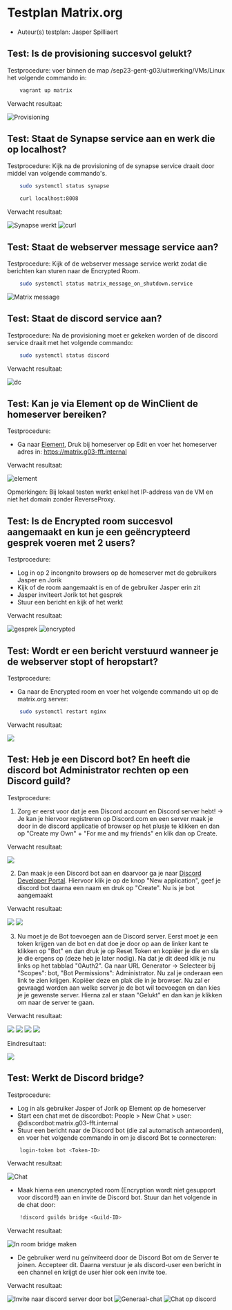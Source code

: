 # Testplan Matrix.org

- Auteur(s) testplan: Jasper Spilliaert

## Test: Is de provisioning succesvol gelukt?

Testprocedure: voer binnen de map /sep23-gent-g03/uitwerking/VMs/Linux het volgende commando in:

```powershell
    vagrant up matrix
```

Verwacht resultaat:

![Provisioning](./img/provisioning.png)

## Test: Staat de Synapse service aan en werk die op localhost?

Testprocedure: Kijk na de provisioning of de synapse service draait door middel van volgende commando's.

```bash
    sudo systemctl status synapse
```

```bash
    curl localhost:8008
```

Verwacht resultaat:

![Synapse werkt](./img/synapse.png)
![curl](./img/curl_matrix.png)

## Test: Staat de webserver message service aan?

Testprocedure: Kijk of de webserver message service werkt zodat die berichten kan sturen naar de Encrypted Room.

```bash
    sudo systemctl status matrix_message_on_shutdown.service
```

![Matrix message](./img/matrix_message.png)

## Test: Staat de discord service aan?

Testprocedure: Na de provisioning moet er gekeken worden of de discord service draait met het volgende commando:

```bash
    sudo systemctl status discord
```

Verwacht resultaat:

![dc](./img/discordservice.png)

## Test: Kan je via Element op de WinClient de homeserver bereiken?

Testprocedure: 

- Ga naar [Element](https://app.element.io/#/login), Druk bij homeserver op Edit en voer het homeserver adres in: https://matrix.g03-fft.internal

Verwacht resultaat:

![element](./img/SingIn.png)

Opmerkingen: Bij lokaal testen werkt enkel het IP-address van de VM en niet het domain zonder ReverseProxy.

## Test: Is de Encrypted room succesvol aangemaakt en kun je een geëncrypteerd gesprek voeren met 2 users?

Testprocedure:

- Log in op 2 incongnito browsers op de homeserver met de gebruikers Jasper en Jorik
- Kijk of de room aangemaakt is en of de gebruiker Jasper erin zit
- Jasper inviteert Jorik tot het gesprek
- Stuur een bericht en kijk of het werkt

Verwacht resultaat:

![gesprek](./img/encrypted_gesprek.png)
![encrypted](./img/encrypted.png)

## Test: Wordt er een bericht verstuurd wanneer je de webserver stopt of heropstart?

Testprocedure:

- Ga naar de Encrypted room en voer het volgende commando uit op de matrix.org server:

```bash
    sudo systemctl restart nginx
```

Verwacht resultaat:

![](./img/webserverMsg.png)

## Test: Heb je een Discord bot? En heeft die discord bot Administrator rechten op een Discord guild?

Testprocedure:

1. Zorg er eerst voor dat je een Discord account en Discord server hebt! -> Je kan je hiervoor registreren op Discord.com en een server maak je door in de discord applicatie of browser op het plusje te klikken en dan op "Create my Own" + "For me and my friends" en klik dan op Create.

Verwacht resultaat:

![](./img/Discordserver.png)

2. Dan maak je een Discord bot aan en daarvoor ga je naar [Discord Developer Portal](https://discord.com/developers/applications). Hiervoor klik je op de knop "New application", geef je discord bot daarna een naam en druk op "Create". Nu is je bot aangemaakt

Verwacht resultaat:

![](./img/NewBot.png)
![](./img/CreateBot.png)

3. Nu moet je de Bot toevoegen aan de Discord server. Eerst moet je een token krijgen van de bot en dat doe je door op aan de linker kant te klikken op "Bot" en dan druk je op Reset Token en kopiëer je die en sla je die ergens op (deze heb je later nodig). Na dat je dit deed klik je nu links op het tabblad "0Auth2". Ga naar URL Generator -> Selecteer bij "Scopes": bot, "Bot Permissions": Administrator. Nu zal je onderaan een link te zien krijgen. Kopiëer deze en plak die in je browser. Nu zal er gevraagd worden aan welke server je de bot wil toevoegen en dan kies je je gewenste server. Hierna zal er staan "Gelukt" en dan kan je klikken om naar de server te gaan.

Verwacht resultaat:

![](./img/ResetToken.png)
![](./img/0Auth2.png)
![](./img/LinkDCbot.png)
![](./img/Eindresultaat.png)

Eindresultaat:

![](./img/Eindresultaat2.png)

## Test: Werkt de Discord bridge?

Testprocedure:

- Log in als gebruiker Jasper of Jorik op Element op de homeserver
- Start een chat met de discordbot: People > New Chat > user: @discordbot:matrix.g03-fft.internal 
- Stuur een bericht naar de Discord bot (die zal automatisch antwoorden), en voer het volgende commando in om je discord Bot te connecteren:

```bash
    login-token bot <Token-ID>
```
Verwacht resultaat:

![Chat](./img/Discord1.png)

- Maak hierna een unencrypted room (Encryption wordt niet gesupport voor discord!!) aan en invite de Discord bot. Stuur dan het volgende in de chat door:

```bash
    !discord guilds bridge <Guild-ID>
```

Verwacht resultaat:

![In room bridge maken](./img/Discord2.png)

- De gebruiker werd nu geïnviteerd door de Discord Bot om de Server te joinen. Accepteer dit. Daarna verstuur je als discord-user een bericht in een channel en krijgt de user hier ook een invite toe.

Verwacht resultaat:

![Invite naar discord server door bot](./img/Discord3.png)
![Generaal-chat](./img/Discord4.png)
![Chat op discord](./img/Discord5.png)
